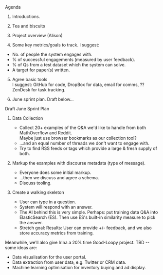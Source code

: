
Agenda

1. Introductions.

2. Tea and biscuits

3. Project overview (Alison)

4. Some key metrics/goals to track.
I suggest:
 - No. of people the system engages with.
 - % of successful engagements (measured by user feedback).
 - % of Qs from a test dataset which the system can solve.
 - A target for paper(s) written.

5. Agree basic tools   
I suggest: GitHub for code, DropBox for data, email for comms, ??ZenDesk for task tracking.

6. June sprint plan. Draft below...

Draft June Sprint Plan

1. Data Collection
	- Collect 20+ examples of the Q&A we'd like to handle from both MathOverflow and Reddit.   
	Maybe just use browser bookmarks as our collection tool?   
	- ...and an equal number of threads we don't want to engage with.
	- Try to find RSS feeds or tags which provide a large & fresh supply of both.

2. Markup the examples with discourse metadata (type of message).
	- Everyone does some initial markup.
	- ...then we discuss and agree a schema.
	- Discuss tooling.

3. Create a walking skeleton
	- User can type in a question.
	- System will respond with an answer.
	- The AI behind this is very simple. Perhaps: put training data Q&A into ElasticSearch (ES). Then use ES's built-in similarity measure to pick the answer.
	- Stretch goal: Results: User can provide +/- feedback, and we also store accuracy metrics from training.

Meanwhile, we'll also give Irina a 20% time Good-Loopy project. TBD -- some ideas are:

 - Data visualisation for the user portal.
 - Data extraction from user data, e.g. Twitter or CRM data.
 - Machine learning optimisation for inventory buying and ad display.

